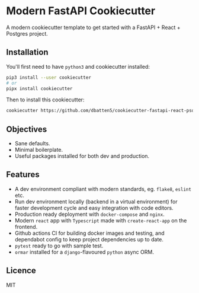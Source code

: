 # Modern FastAPI Cookiecutter

A modern cookiecutter template to get started with a FastAPI + React + Postgres project.

## Installation

You'll first need to have `python3` and cookiecutter installed:

```bash
pip3 install --user cookiecutter
# or
pipx install cookiecutter
```

Then to install this cookiecutter:

```bash
cookiecutter https://github.com/dbatten5/cookiecutter-fastapi-react-psql
```

## Objectives

- Sane defaults.
- Minimal boilerplate.
- Useful packages installed for both dev and production.

## Features

- A dev environment compliant with modern standards, eg. `flake8`, `eslint` etc.
- Run dev environment locally (backend in a virtual environment) for faster development
  cycle and easy integration with code editors.
- Production ready deployment with `docker-compose` and `nginx`.
- Modern `react` app with `Typescript` made with `create-react-app` on the frontend.
- Github actions CI for building docker images and testing, and dependabot config to
  keep project dependencies up to date.
- `pytest` ready to go with sample test.
- `ormar` installed for a `django`-flavoured `python` async ORM.

## Licence

MIT
